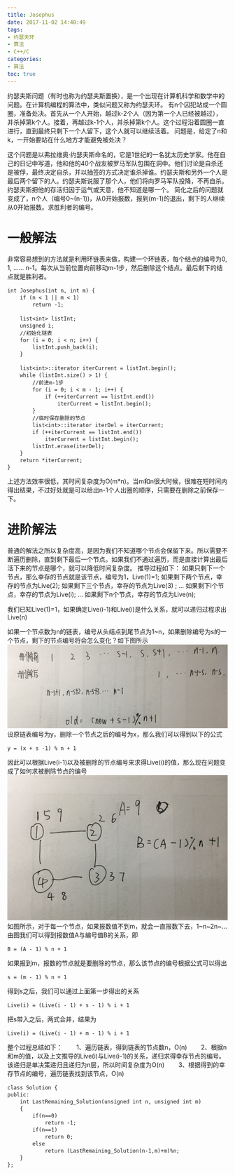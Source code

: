 ```yaml
---
title: Josephus
date: 2017-11-02 14:40:49
tags:
- 约瑟夫环
- 算法
- C++/C
categories:
- 算法
toc: true
---
```

约瑟夫斯问题（有时也称为约瑟夫斯置换），是一个出现在计算机科学和数学中的问题。在计算机编程的算法中，类似问题又称为约瑟夫环。
有n个囚犯站成一个圆圈，准备处决。首先从一个人开始，越过k-2个人（因为第一个人已经被越过），并杀掉第k个人。接着，再越过k-1个人，并杀掉第k个人。这个过程沿着圆圈一直进行，直到最终只剩下一个人留下，这个人就可以继续活着。
问题是，给定了n和k，一开始要站在什么地方才能避免被处决？
<!--more-->
这个问题是以弗拉维奥·约瑟夫斯命名的，它是1世纪的一名犹太历史学家。他在自己的日记中写道，他和他的40个战友被罗马军队包围在洞中。他们讨论是自杀还是被俘，最终决定自杀，并以抽签的方式决定谁杀掉谁。约瑟夫斯和另外一个人是最后两个留下的人。约瑟夫斯说服了那个人，他们将向罗马军队投降，不再自杀。约瑟夫斯把他的存活归因于运气或天意，他不知道是哪一个。
简化之后的问题就变成了，n个人（编号0~(n-1))，从0开始报数，报到(m-1)的退出，剩下的人继续从0开始报数。求胜利者的编号。 
# 一般解法
非常容易想到的方法就是利用环链表来做，构建一个环链表，每个结点的编号为0, 1, ...... n-1。每次从当前位置向前移动m-1步，然后删除这个结点。最后剩下的结点就是胜利者。
```
int Josephus(int n, int m) {
	if (n < 1 || m < 1)
		return -1;

	list<int> listInt;
	unsigned i;
	//初始化链表
	for (i = 0; i < n; i++) {
		listInt.push_back(i);
	}

	list<int>::iterator iterCurrent = listInt.begin();
	while (listInt.size() > 1) {
		//前进m-1步
		for (i = 0; i < m - 1; i++) {
			if (++iterCurrent == listInt.end())
				iterCurrent = listInt.begin();
		}
		//临时保存删除的节点
		list<int>::iterator iterDel = iterCurrent;
		if (++iterCurrent == listInt.end())
			iterCurrent = listInt.begin();
		listInt.erase(iterDel);
	}
	return *iterCurrent;
}
```
上述方法效率很低，其时间复杂度为O(m*n)。当m和n很大时候，很难在短时间内得出结果，不过好处就是可以给出n-1个人出圈的顺序，只需要在删除之前保存一下。
# 进阶解法
普通的解法之所以复杂度高，是因为我们不知道哪个节点会保留下来。所以需要不断遍历删除，直到剩下最后一个节点。如果我们不通过遍历，而是直接计算出最后活下来的节点是哪个，就可以降低时间复杂度。
推导过程如下：
如果只剩下一个节点，那么幸存的节点就是该节点，编号为1，Live(1)=1;
如果剩下两个节点，幸存的节点为Live(2);
如果剩下三个节点，幸存的节点为Live(3) ;
...
如果剩下i个节点，幸存的节点为Live(i);
...
如果剩下n个节点，幸存的节点为Live(n);

我们已知Live(1)=1，如果确定Live(i-1)和Live(i)是什么关系，就可以递归过程求出Live(n)

如果一个节点数为n的链表，编号从头结点到尾节点为1~n，如果删除编号为s的一个节点，剩下的节点编号将会怎么变化？如下图所示
![Josephus1](/images/Josephus/Josephus1.jpg)
设原链表编号为y，删除一个节点之后的编号为x，那么我们可以得到以下的公式
```
y = (x + s -1) % n + 1
```
因此可以根据Live(i-1)以及被删除的节点编号来求得Live(i)的值，那么现在问题变成了如何求被删除节点的编号
![Josephus2](/images/Josephus/Josephus2.jpg)
如图所示，对于每一个节点，如果报数值不到m，就会一直报数下去，1~n~2n~...由图我们可以得到报数值A与编号值B的关系，即
```
B = (A - 1) % n + 1
```
如果报到m，报数的节点就是要删除的节点，那么该节点的编号根据公式可以得出
```
s = (m - 1) % n + 1
```
得到s之后，我们可以通过上面第一步得出的关系
```
Live(i) = (Live(i - 1) + s - 1) % i + 1
```
把s带入之后，两式合并，结果为
```
Live(i) = (Live(i - 1) + m - 1) % i + 1
```
整个过程总结如下： 
　　1、遍历链表，得到链表的节点数n，O(n) 
　　2、根据n和m的值，以及上文推导的Live(i)与Live(i-1)的关系，递归求得幸存节点的编号。该递归是单决策递归且递归为n层，所以时间复杂度为O(n) 
　　3、根据得到的幸存节点的编号，遍历链表找到该节点，O(n) 
```
class Solution {
public:
    int LastRemaining_Solution(unsigned int n, unsigned int m)
    {
        if(n==0)
            return -1;
        if(n==1)
            return 0;
        else
            return (LastRemaining_Solution(n-1,m)+m)%n;
    }
};
```
